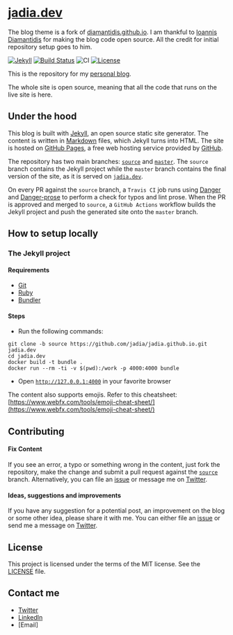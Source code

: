 # [jadia.dev](https://jadia.dev) 

The blog theme is a fork of [diamantidis.github.io](https://diamantidis.github.io). 
I am thankful to [Ioannis Diamantidis](https://twitter.com/diamantidis_io) for making the blog code open source. All the credit for initial repository setup goes to him.


[![Jekyll](https://img.shields.io/badge/powered%20by-jekyll-blue)](https://jekyllrb.com/) 
[![Build Status](https://travis-ci.org/jadia/jadia.github.io.svg?branch=source)](https://travis-ci.org/jadia/jadia.github.io) 
![CI](https://github.com/jadia/jadia.github.io/workflows/CI/badge.svg) 
[![License](https://img.shields.io/badge/license-MIT-green.svg?style=flat)](https://github.com/jadia/jadia.github.io/blob/source/LICENSE)  
<!-- [![Twitter: @diamantidis_io](https://img.shields.io/badge/twitter-@diamantidis_io-blue.svg?style=flat)](https://twitter.com/diamantidis_io) -->

This is the repository for my [personal blog]. 

The whole site is open source, meaning that all the code that runs on the live site is here. 


## Under the hood

This blog is built with [Jekyll], an open source static site generator. The content is written in [Markdown] files, which Jekyll turns into HTML. The site is hosted on [GitHub Pages], a free web hosting service provided by [GitHub]. 

The repository has two main branches: [`source`] and [`master`]. The `source` branch contains the Jekyll project while the `master` branch contains the final version of the site, as it is served on [`jadia.dev`].

On every PR against the `source` branch, a `Travis CI` job runs using [Danger] and [Danger-prose] to perform a check for typos and lint prose. When the PR is approved and merged to `source`, a  `GitHub Actions` workflow builds the Jekyll project and push the generated site onto the `master` branch. 

## How to setup locally

### The Jekyll project

#### Requirements
* [Git]
* [Ruby]
* [Bundler]

#### Steps
* Run the following commands:
```
git clone -b source https://github.com/jadia/jadia.github.io.git jadia.dev
cd jadia.dev
docker build -t bundle .
docker run --rm -ti -v $(pwd):/work -p 4000:4000 bundle
```
* Open [`http://127.0.0.1:4000`] in your favorite browser

The content also supports emojis. Refer to this cheatsheet: [https://www.webfx.com/tools/emoji-cheat-sheet/](https://www.webfx.com/tools/emoji-cheat-sheet/)

## Contributing

#### Fix Content
If you see an error, a typo or something wrong in the content, just fork the repository, make the change and submit a pull request against the [`source`] branch. Alternatively, you can file an [issue] or message me on [Twitter].

#### Ideas, suggestions and improvements
If you have any suggestion for a potential post, an improvement on the blog or some other idea, please share it with me. You can either file an [issue] or send me a message on [Twitter].

## License

This project is licensed under the terms of the MIT license. See the [LICENSE] file.


## Contact me

* [Twitter]
* [LinkedIn]
* [Email]


[personal blog]: https://jadia.github.io
[Jekyll]: https://jekyllrb.com/
[Markdown]: https://daringfireball.net/projects/markdown/
[GitHub Pages]: https://pages.github.com/
[GitHub]: https://github.com/
[`source`]: https://github.com/jadia/jadia.github.io/tree/source
[`master`]: https://github.com/jadia/jadia.github.io/tree/master
[`jadia.dev`]: https://jadia.dev
[Danger]: https://github.com/danger/danger
[Danger-prose]: https://github.com/dbgrandi/danger-prose
[Git]: https://git-scm.com/
[Ruby]: https://www.ruby-lang.org/en/
[Bundler]: https://bundler.io/
[`http://127.0.0.1:4000`]: http://127.0.0.1:4000
[issue]: https://github.com/jadia/jadia.github.io/issues/new
[LICENSE]: LICENSE
[Twitter]: https://twitter.com/nitishjadia
[LinkedIn]: https://linkedin.com/in/jadianitish